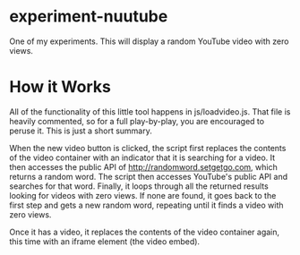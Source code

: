 # experiment-nuutube
One of my experiments. This will display a random YouTube video with zero views.

# How it Works
All of the functionality of this little tool happens in js/loadvideo.js. That file is heavily commented, so for a full play-by-play, you are encouraged to peruse it. This is just a short summary.

When the new video button is clicked, the script first replaces the contents of the video container with an indicator that it is searching for a video. It then accesses the public API of http://randomword.setgetgo.com, which returns a random word. The script then accesses YouTube's public API and searches for that word. Finally, it loops through all the returned results looking for videos with zero views. If none are found, it goes back to the first step and gets a new random word, repeating until it finds a video with zero views.

Once it has a video, it replaces the contents of the video container again, this time with an iframe element (the video embed).
